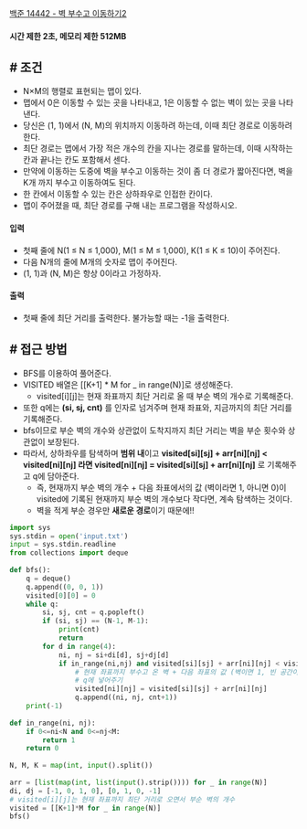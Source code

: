 
[백준 14442 - 벽 부수고 이동하기2](https://www.acmicpc.net/problem/14442)

#### **시간 제한 2초, 메모리 제한 512MB**

## **# 조건**

- N×M의 행렬로 표현되는 맵이 있다. 
- 맵에서 0은 이동할 수 있는 곳을 나타내고, 1은 이동할 수 없는 벽이 있는 곳을 나타낸다. 
- 당신은 (1, 1)에서 (N, M)의 위치까지 이동하려 하는데, 이때 최단 경로로 이동하려 한다. 
- 최단 경로는 맵에서 가장 적은 개수의 칸을 지나는 경로를 말하는데, 이때 시작하는 칸과 끝나는 칸도 포함해서 센다.
- 만약에 이동하는 도중에 벽을 부수고 이동하는 것이 좀 더 경로가 짧아진다면, 벽을 K개 까지 부수고 이동하여도 된다.
- 한 칸에서 이동할 수 있는 칸은 상하좌우로 인접한 칸이다.
- 맵이 주어졌을 때, 최단 경로를 구해 내는 프로그램을 작성하시오.

#### **입력**
- 첫째 줄에 N(1 ≤ N ≤ 1,000), M(1 ≤ M ≤ 1,000), K(1 ≤ K ≤ 10)이 주어진다. 
- 다음 N개의 줄에 M개의 숫자로 맵이 주어진다. 
- (1, 1)과 (N, M)은 항상 0이라고 가정하자.

#### **출력**
- 첫째 줄에 최단 거리를 출력한다. 불가능할 때는 -1을 출력한다.

## **# 접근 방법**

- BFS를 이용하여 풀어준다.
- VISITED 배열은 [[K+1] * M for _ in range(N)]로 생성해준다.
	- visited[i][j]는 현재 좌표까지 최단 거리로 올 때 부순 벽의 개수로 기록해준다.
- 또한 q에는 **(si, sj, cnt)** 를 인자로 넘겨주며 현재 좌표와, 지금까지의 최단 거리를 기록해준다.
- bfs이므로 부순 벽의 개수와 상관없이 도착지까지 최단 거리는 벽을 부순 횟수와 상관없이 보장된다. 
- 따라서, 상하좌우를 탐색하며 **범위 내**이고 **visited[si][sj] + arr[ni][nj] < visited[ni][nj] 라면 visited[ni][nj] = visited[si][sj] + arr[ni][nj]** 로 기록해주고 q에 담아준다.
	- 즉, 현재까지 부순 벽의 개수 + 다음 좌표에서의 값 (벽이라면 1, 아니면 0)이 visited에 기록된 현재까지 부순 벽의 개수보다 작다면, 계속 탐색하는 것이다.
	- 벽을 적게 부순 경우만 **새로운 경로**이기 때문에!!

```python
import sys  
sys.stdin = open('input.txt')  
input = sys.stdin.readline  
from collections import deque  
  
def bfs():  
    q = deque()  
    q.append((0, 0, 1))  
    visited[0][0] = 0  
    while q:  
        si, sj, cnt = q.popleft()  
        if (si, sj) == (N-1, M-1):  
            print(cnt)  
            return  
        for d in range(4):  
            ni, nj = si+di[d], sj+dj[d]  
            if in_range(ni,nj) and visited[si][sj] + arr[ni][nj] < visited[ni][nj]:  
                # 현재 좌표까지 부수고 온 벽 + 다음 좌표의 값 (벽이면 1, 빈 공간이면 0)이 현재 기록된 부순 벽의 개수보다 작다면  
                # q에 넣어주기                
                visited[ni][nj] = visited[si][sj] + arr[ni][nj]  
                q.append((ni, nj, cnt+1))  
    print(-1)  
  
def in_range(ni, nj):  
    if 0<=ni<N and 0<=nj<M:  
        return 1  
    return 0  
  
N, M, K = map(int, input().split())  
  
arr = [list(map(int, list(input().strip()))) for _ in range(N)]  
di, dj = [-1, 0, 1, 0], [0, 1, 0, -1]  
# visited[i][j]는 현재 좌표까지 최단 거리로 오면서 부순 벽의 개수  
visited = [[K+1]*M for _ in range(N)]  
bfs()
```